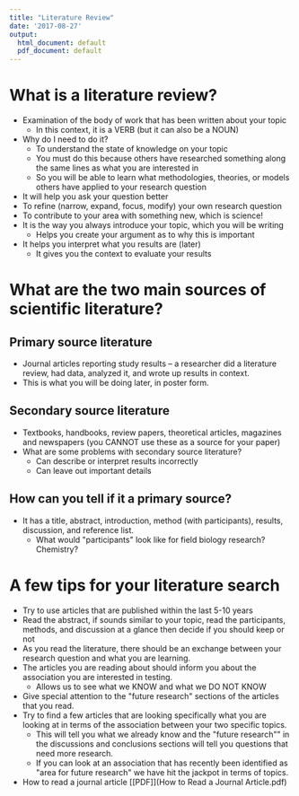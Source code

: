 ```yaml
---
title: "Literature Review"
date: '2017-08-27'
output:
  html_document: default
  pdf_document: default
---
```


# What is a literature review?

* Examination of the body of work that has been written about your topic
    - In this context, it is a VERB (but it can also be a NOUN)
* Why do I need to do it?
    - To understand the state of knowledge on your topic
    - You must do this because others have researched something along the same lines as what you are interested in
    - So you will be able to learn what methodologies, theories, or models others have applied to your research question
* It will help you ask your question better
* To refine (narrow, expand, focus, modify) your own research question 
* To contribute to your area with something new, which is science!
* It is the way you always introduce your topic, which you will be writing
    - Helps you create your argument as to why this is important
* It helps you interpret what you results are (later)
    - It gives you the context to evaluate your results


# What are the two main sources of scientific literature? 

## Primary source literature
* Journal articles reporting study results – a researcher did a literature review, had data, analyzed it, and wrote up results in context.
* This is what you will be doing later, in poster form. 

## Secondary source literature
* Textbooks, handbooks, review papers, theoretical articles, magazines and newspapers (you CANNOT use these as a source for your paper)
* What are some problems with secondary source literature? 
    - Can describe or interpret results incorrectly
    - Can leave out important details


## How can you tell if it a primary source? 
* It has a title, abstract, introduction, method (with participants), results, discussion, and reference list.
    - What would "participants" look like for field biology research? Chemistry?  

# A few tips for your literature search
* Try to use articles that are published within the last 5-10 years
* Read the abstract, if sounds similar to your topic, read the participants, methods, and discussion at a glance then decide if you should keep or not
* As you read the literature, there should be an exchange between your research question and what you are learning. 
* The articles you are reading about should inform you about the association you are interested in testing.
    - Allows us to see what we KNOW and what we DO NOT KNOW
* Give special attention to the "future research" sections of the articles that you read. 
* Try to find a few articles that are looking specifically what you are looking at in terms of the association between your two specific topics.
    - This will tell you what we already know and the "future research"" in the discussions and conclusions sections will tell you questions that need more research.
    - If you can look at an association that has recently been identified as "area for future research" we have hit the jackpot in terms of topics.
* How to read a journal article [[PDF]](How to Read a Journal Article.pdf)

